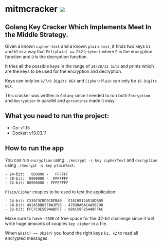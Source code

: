 # mitmcracker ![](https://stuff.mit.edu/afs/sipb/project/golang/arch/go1.2.1-linux-amd64/favicon.ico)

## Golang Key Cracker Which Implements Meet In the Middle Strategy.

Given a known `cipher-text` and a known `plain-text`, it finds two keys `k1` and `k2` in a way that 
`Ek1(plain) == Dk2(cipher)`
where `E` is the encryption function and `D` is the decryption function.

It tries all the possible keys in the range of `24/28/32 bits` and prints which are the keys to be used for the encryption and decryption.

Keys can only be `6/7/8 Digits HEX` and `Cipher/Plain` can only be `16 Digits HEX`.

This cracker was written in `Golang` since I needed to run both `Encryption` and `Decryption` in parallel and `goroutines` made it easy.

## What you need to run the project:

- Go: v1.15
- Docker: v19.03.11

## How to run the app

You can run `encryption` using: `./encrypt -s key cipherText` and `decryption` using `./decrypt -s key plainText`.

    - 24-bit:   000000 -   FFFFFF
    - 28-bit:  0000000 -  FFFFFFF
    - 32-bit: 00000000 - FFFFFFFF

`Plain/Cipher` couples to be used to test the application:

    - 24-bit: C330C9CBD01DFBA0 - E10C65124518DB05
    - 28-bit: 492A5BB83F8A3F95 - 47090A6AC4A56798
    - 32-bit: FFC7C9E5694ABFF7 - 98AC59F25448FFAC
    
Make sure to have `~20GB` of free space for the 32-bit challenge since it will write huge amounts of couples `key cipher` in a file.

When `Ek1(C) == Dk2(P)` you found the right keys `k1, k2` to read all encrypted messages.